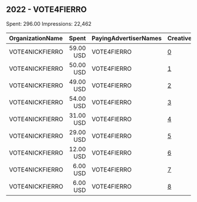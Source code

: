## 2022 - VOTE4FIERRO 
Spent: 296.00
Impressions: 22,462

|OrganizationName|Spent|PayingAdvertiserNames|CreativeUrls|Impressions|Genders|AgeBrackets|CountryCodes|BillingAddresses|CandidateBallotInformation|
|:---|---:|:---|:---|---:|:---|:---|:---|:---|:---|
|VOTE4NICKFIERRO|59.00 USD|VOTE4FIERRO|[0](https://www.snap.com/political-ads/asset/5d477b00f7db7fc338b14e9f2a798417051d43633ab52534c13646eb00ddc54f?mediaType=mp4)|3,960||18+|united states|US||
|VOTE4NICKFIERRO|50.00 USD|VOTE4FIERRO|[1](https://www.snap.com/political-ads/asset/5d477b00f7db7fc338b14e9f2a798417051d43633ab52534c13646eb00ddc54f?mediaType=mp4)|3,578||18+|united states|US||
|VOTE4NICKFIERRO|49.00 USD|VOTE4FIERRO|[2](https://www.snap.com/political-ads/asset/5d477b00f7db7fc338b14e9f2a798417051d43633ab52534c13646eb00ddc54f?mediaType=mp4)|3,453||18+|united states|US||
|VOTE4NICKFIERRO|54.00 USD|VOTE4FIERRO|[3](https://www.snap.com/political-ads/asset/5d477b00f7db7fc338b14e9f2a798417051d43633ab52534c13646eb00ddc54f?mediaType=mp4)|3,209||18+|united states|US|NICK FIERRO|
|VOTE4NICKFIERRO|31.00 USD|VOTE4FIERRO|[4](https://www.snap.com/political-ads/asset/5d477b00f7db7fc338b14e9f2a798417051d43633ab52534c13646eb00ddc54f?mediaType=mp4)|3,119|||united states|US|NICK FIERRO|
|VOTE4NICKFIERRO|29.00 USD|VOTE4FIERRO|[5](https://www.snap.com/political-ads/asset/5d477b00f7db7fc338b14e9f2a798417051d43633ab52534c13646eb00ddc54f?mediaType=mp4)|2,348||18+|united states|US|NICK FIERRO|
|VOTE4NICKFIERRO|12.00 USD|VOTE4FIERRO|[6](https://www.snap.com/political-ads/asset/5d477b00f7db7fc338b14e9f2a798417051d43633ab52534c13646eb00ddc54f?mediaType=mp4)|1,480|||united states|US|NICK FIERRO|
|VOTE4NICKFIERRO|6.00 USD|VOTE4FIERRO|[7](https://www.snap.com/political-ads/asset/5d477b00f7db7fc338b14e9f2a798417051d43633ab52534c13646eb00ddc54f?mediaType=mp4)|802|||united states|US|NICK FIERRO|
|VOTE4NICKFIERRO|6.00 USD|VOTE4FIERRO|[8](https://www.snap.com/political-ads/asset/5d477b00f7db7fc338b14e9f2a798417051d43633ab52534c13646eb00ddc54f?mediaType=mp4)|513||18+|united states|US|NICK FIERRO|

